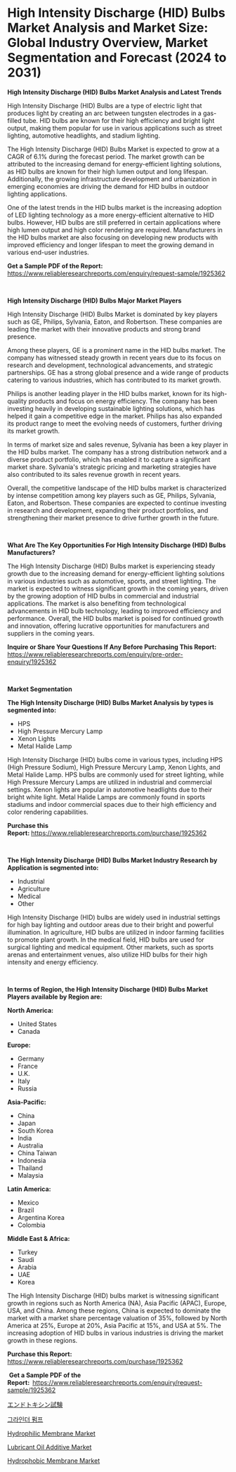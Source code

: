 <p><h1>High Intensity Discharge (HID) Bulbs Market Analysis and Market Size: Global Industry Overview, Market Segmentation and Forecast (2024 to 2031)</h1></p><p><strong>High Intensity Discharge (HID) Bulbs Market Analysis and Latest Trends</strong></p>
<p><p>High Intensity Discharge (HID) Bulbs are a type of electric light that produces light by creating an arc between tungsten electrodes in a gas-filled tube. HID bulbs are known for their high efficiency and bright light output, making them popular for use in various applications such as street lighting, automotive headlights, and stadium lighting.</p><p>The High Intensity Discharge (HID) Bulbs Market is expected to grow at a CAGR of 6.1% during the forecast period. The market growth can be attributed to the increasing demand for energy-efficient lighting solutions, as HID bulbs are known for their high lumen output and long lifespan. Additionally, the growing infrastructure development and urbanization in emerging economies are driving the demand for HID bulbs in outdoor lighting applications.</p><p>One of the latest trends in the HID bulbs market is the increasing adoption of LED lighting technology as a more energy-efficient alternative to HID bulbs. However, HID bulbs are still preferred in certain applications where high lumen output and high color rendering are required. Manufacturers in the HID bulbs market are also focusing on developing new products with improved efficiency and longer lifespan to meet the growing demand in various end-user industries.</p></p>
<p><strong>Get a Sample PDF of the Report:&nbsp;</strong> <a href="https://www.reliableresearchreports.com/enquiry/request-sample/1925362">https://www.reliableresearchreports.com/enquiry/request-sample/1925362</a></p>
<p>&nbsp;</p>
<p><strong>High Intensity Discharge (HID) Bulbs Major Market Players</strong></p>
<p><p>High Intensity Discharge (HID) Bulbs Market is dominated by key players such as GE, Philips, Sylvania, Eaton, and Robertson. These companies are leading the market with their innovative products and strong brand presence.</p><p>Among these players, GE is a prominent name in the HID bulbs market. The company has witnessed steady growth in recent years due to its focus on research and development, technological advancements, and strategic partnerships. GE has a strong global presence and a wide range of products catering to various industries, which has contributed to its market growth.</p><p>Philips is another leading player in the HID bulbs market, known for its high-quality products and focus on energy efficiency. The company has been investing heavily in developing sustainable lighting solutions, which has helped it gain a competitive edge in the market. Philips has also expanded its product range to meet the evolving needs of customers, further driving its market growth.</p><p>In terms of market size and sales revenue, Sylvania has been a key player in the HID bulbs market. The company has a strong distribution network and a diverse product portfolio, which has enabled it to capture a significant market share. Sylvania's strategic pricing and marketing strategies have also contributed to its sales revenue growth in recent years.</p><p>Overall, the competitive landscape of the HID bulbs market is characterized by intense competition among key players such as GE, Philips, Sylvania, Eaton, and Robertson. These companies are expected to continue investing in research and development, expanding their product portfolios, and strengthening their market presence to drive further growth in the future.</p></p>
<p>&nbsp;</p>
<p><strong>What Are The Key Opportunities For High Intensity Discharge (HID) Bulbs Manufacturers?</strong></p>
<p><p>The High Intensity Discharge (HID) Bulbs market is experiencing steady growth due to the increasing demand for energy-efficient lighting solutions in various industries such as automotive, sports, and street lighting. The market is expected to witness significant growth in the coming years, driven by the growing adoption of HID bulbs in commercial and industrial applications. The market is also benefiting from technological advancements in HID bulb technology, leading to improved efficiency and performance. Overall, the HID bulbs market is poised for continued growth and innovation, offering lucrative opportunities for manufacturers and suppliers in the coming years.</p></p>
<p><strong>Inquire or Share Your Questions If Any Before Purchasing This Report:</strong> <a href="https://www.reliableresearchreports.com/enquiry/pre-order-enquiry/1925362">https://www.reliableresearchreports.com/enquiry/pre-order-enquiry/1925362</a></p>
<p>&nbsp;</p>
<p><strong>Market Segmentation</strong></p>
<p><strong>The High Intensity Discharge (HID) Bulbs Market Analysis by types is segmented into:</strong></p>
<p><ul><li>HPS</li><li>High Pressure Mercury Lamp</li><li>Xenon Lights</li><li>Metal Halide Lamp</li></ul></p>
<p><p>High Intensity Discharge (HID) bulbs come in various types, including HPS (High Pressure Sodium), High Pressure Mercury Lamp, Xenon Lights, and Metal Halide Lamp. HPS bulbs are commonly used for street lighting, while High Pressure Mercury Lamps are utilized in industrial and commercial settings. Xenon lights are popular in automotive headlights due to their bright white light. Metal Halide Lamps are commonly found in sports stadiums and indoor commercial spaces due to their high efficiency and color rendering capabilities.</p></p>
<p><strong>Purchase this Report:&nbsp;</strong><a href="https://www.reliableresearchreports.com/purchase/1925362">https://www.reliableresearchreports.com/purchase/1925362</a></p>
<p>&nbsp;</p>
<p><strong>The High Intensity Discharge (HID) Bulbs Market Industry Research by Application is segmented into:</strong></p>
<p><ul><li>Industrial</li><li>Agriculture</li><li>Medical</li><li>Other</li></ul></p>
<p><p>High Intensity Discharge (HID) bulbs are widely used in industrial settings for high bay lighting and outdoor areas due to their bright and powerful illumination. In agriculture, HID bulbs are utilized in indoor farming facilities to promote plant growth. In the medical field, HID bulbs are used for surgical lighting and medical equipment. Other markets, such as sports arenas and entertainment venues, also utilize HID bulbs for their high intensity and energy efficiency.</p></p>
<p>&nbsp;</p>
<p><strong>In terms of Region, the High Intensity Discharge (HID) Bulbs Market Players available by Region are:</strong></p>
<p>
    <p> <strong> North America: </strong>
        <ul>
            <li>United States</li>
            <li>Canada</li>
        </ul>
        </p> 
    <p> <strong> Europe: </strong>
        <ul>
            <li>Germany</li>
            <li>France</li>
            <li>U.K.</li>
            <li>Italy</li>
            <li>Russia</li>
        </ul>
        </p> 
    <p> <strong> Asia-Pacific: </strong>
        <ul>
            <li>China</li>
            <li>Japan</li>
            <li>South Korea</li>
            <li>India</li>
            <li>Australia</li>
            <li>China Taiwan</li>
            <li>Indonesia</li>
            <li>Thailand</li>
            <li>Malaysia</li>
        </ul>
        </p> 
    <p> <strong> Latin America: </strong>
        <ul>
            <li>Mexico</li>
            <li>Brazil</li>
            <li>Argentina Korea</li>
            <li>Colombia</li>
        </ul>
        </p> 
    <p> <strong> Middle East & Africa: </strong>
        <ul>
            <li>Turkey</li>
            <li>Saudi</li>
            <li>Arabia</li>
            <li>UAE</li>
            <li>Korea</li>
        </ul>
    </p>
    </p>
<p><p>The High Intensity Discharge (HID) bulbs market is witnessing significant growth in regions such as North America (NA), Asia Pacific (APAC), Europe, USA, and China. Among these regions, China is expected to dominate the market with a market share percentage valuation of 35%, followed by North America at 25%, Europe at 20%, Asia Pacific at 15%, and USA at 5%. The increasing adoption of HID bulbs in various industries is driving the market growth in these regions.</p></p>
<p><strong>Purchase this Report: </strong><a href="https://www.reliableresearchreports.com/purchase/1925362">https://www.reliableresearchreports.com/purchase/1925362</a></p>
<p>&nbsp;<strong>Get a Sample PDF of the Report:&nbsp;&nbsp;</strong><a href="https://www.reliableresearchreports.com/enquiry/request-sample/1925362">https://www.reliableresearchreports.com/enquiry/request-sample/1925362</a></p>
<p><strong></strong></p>
<p><p><a href="https://medium.com/@sophiaard2003/%E3%82%A8%E3%83%B3%E3%83%89%E3%83%88%E3%82%AD%E3%82%B7%E3%83%B3%E6%A4%9C%E6%9F%BB%E3%81%AE%E5%B8%82%E5%A0%B4%E8%A6%8F%E6%A8%A1-cagr-%E3%83%88%E3%83%AC%E3%83%B3%E3%83%892024%E5%B9%B4%E3%81%8B%E3%82%892030%E5%B9%B4-d5c68267c15e">エンドトキシン試験</a></p><p><a href="https://medium.com/@tyrelvezina0vc2ayv1ss8syx/%EA%B7%B8%EB%9D%BC%EC%9D%B8%EB%8D%94-%ED%8E%8C%ED%94%84-%EC%8B%9C%EC%9E%A5-%EB%B6%84%EC%84%9D-%EA%B8%80%EB%A1%9C%EB%B2%8C-%EC%82%B0%EC%97%85-%EC%A0%84%EB%A7%9D-%EB%B0%8F-%EC%98%88%EC%B8%A1-2024%EB%85%84%EB%B6%80%ED%84%B0-2031%EB%85%84%EA%B9%8C%EC%A7%80-133d116a445f">그라인더 펌프</a></p><p><a href="https://view.publitas.com/reportprime-1/hydrophilic-membrane-market-growth-market-trends-covid-19-impact-and-forecasts-for-period-from-2024-2031/">Hydrophilic Membrane Market</a></p><p><a href="https://github.com/Whitneyboyettebo9kiw7yr13/Market-Research-Report-List-1/blob/main/lubricant-oil-additive-market.md">Lubricant Oil Additive Market</a></p><p><a href="https://view.publitas.com/reportprime-1/hydrophobic-membrane-market-research-report-provides-critical-insights-that-can-help-shape-business-development-and-investment-strategies/">Hydrophobic Membrane Market</a></p></p>